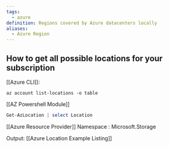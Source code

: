 ```yaml
---
tags:
  - azure
definition: Regions covered by Azure datacenters locally
aliases:
  - Azure Region
---
```


## How to get all possible locations for your subscription
[[Azure CLI]]:

```
az account list-locations -o table
```
[[AZ Powershell Module]]
```powershell
Get-AzLocation | select Location
```

[[Azure Resource Provider]] Namespace : Microsoft.Storage

Output: [[Azure Location Example Listing]]

